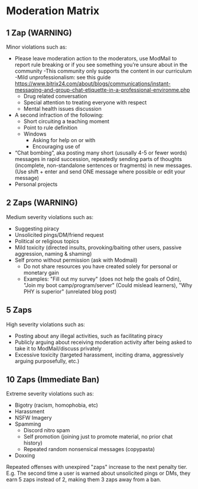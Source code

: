 # Moderation Matrix

## 1 Zap (WARNING) 
Minor violations such as:
- Please leave moderation action to the moderators, use ModMail to report rule breaking or if you see something you’re unsure about in the community
-This community only supports the content in our curriculum
-Mild unprofessionalism: see this guide https://www.bitrix24.com/about/blogs/communications/instant-messaging-and-group-chat-etiquette-in-a-professional-environme.php
  - Drug related conversation
  - Special attention to treating everyone with respect
  - Mental health issues discussion
- A second infraction of the following:
  - Short circuiting a teaching moment
  - Point to rule definition
  - Windows
    - Asking for help on or with
    - Encouraging use of
- “Chat bombing”, aka posting many short (ususally 4-5 or fewer words) messages in rapid succession, repeatedly sending parts of thoughts (incomplete, non-standalone sentences or fragments) in new messages. (Use shift + enter and send ONE message where possible or edit your message)
- Personal projects

## 2 Zaps (WARNING)
Medium severity violations such as: 
- Suggesting piracy
- Unsolicited pings/DM/friend request
- Political or religious topics
- Mild toxicity (directed insults, provoking/baiting other users, passive aggression, naming & shaming)
- Self promo without permission (ask with Modmail)
  - Do not share resources you have created solely for personal or monetary gain
  - Examples: "Fill out my survey" (does not help the goals of Odin), "Join my boot camp/program/server" (Could mislead learners), "Why PHY is superior" (unrelated blog post)

## 5 Zaps
High severity violations such as: 
- Posting about any illegal activities, such as facilitating piracy
- Publicly arguing about receiving moderation activity after being asked to take it to ModMail/discuss privately
- Excessive toxicity (targeted harassment, inciting drama, aggressively arguing purposefully, etc.)

## 10 Zaps (Immediate Ban)
Extreme severity violations such as: 
- Bigotry (racism, homophobia, etc)
- Harassment
- NSFW Imagery
- Spamming
  - Discord nitro spam
  - Self promotion (joining just to promote material, no prior chat history)
  - Repeated random nonsensical messages (copypasta)
- Doxxing

Repeated offenses with unexpired "zaps" increase to the next penalty tier. E.g. The second time a user is warned about unsolicited pings or DMs, they earn 5 zaps instead of 2, making them 3 zaps away from a ban.
